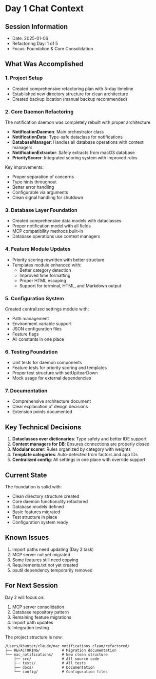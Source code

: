 # Day 1 Chat Context

## Session Information
- Date: 2025-01-06
- Refactoring Day: 1 of 5
- Focus: Foundation & Core Consolidation

## What Was Accomplished

### 1. Project Setup
- Created comprehensive refactoring plan with 5-day timeline
- Established new directory structure for clean architecture
- Created backup location (manual backup recommended)

### 2. Core Daemon Refactoring
The notification daemon was completely rebuilt with proper architecture:
- **NotificationDaemon**: Main orchestrator class
- **NotificationData**: Type-safe dataclass for notifications  
- **DatabaseManager**: Handles all database operations with context managers
- **NotificationExtractor**: Safely extracts from macOS database
- **PriorityScorer**: Integrated scoring system with improved rules

Key improvements:
- Proper separation of concerns
- Type hints throughout
- Better error handling
- Configurable via arguments
- Clean signal handling for shutdown

### 3. Database Layer Foundation
- Created comprehensive data models with dataclasses
- Proper notification model with all fields
- MCP compatibility methods built-in
- Database operations use context managers

### 4. Feature Module Updates
- Priority scoring rewritten with better structure
- Templates module enhanced with:
  - Better category detection
  - Improved time formatting
  - Proper HTML escaping
  - Support for terminal, HTML, and Markdown output

### 5. Configuration System
Created centralized settings module with:
- Path management
- Environment variable support
- JSON configuration files
- Feature flags
- All constants in one place

### 6. Testing Foundation
- Unit tests for daemon components
- Feature tests for priority scoring and templates
- Proper test structure with setUp/tearDown
- Mock usage for external dependencies

### 7. Documentation
- Comprehensive architecture document
- Clear explanation of design decisions
- Extension points documented

## Key Technical Decisions

1. **Dataclasses over dictionaries**: Type safety and better IDE support
2. **Context managers for DB**: Ensures connections are properly closed
3. **Modular scorer**: Rules organized by category with weights
4. **Template categories**: Auto-detected from factors and app IDs
5. **Centralized config**: All settings in one place with override support

## Current State

The foundation is solid with:
- Clean directory structure created
- Core daemon functionality refactored
- Database models defined
- Basic features migrated
- Test structure in place
- Configuration system ready

## Known Issues

1. Import paths need updating (Day 2 task)
2. MCP server not yet migrated
3. Some features still need copying
4. Requirements.txt not yet created
5. psutil dependency temporarily removed

## For Next Session

Day 2 will focus on:
1. MCP server consolidation
2. Database repository pattern
3. Remaining feature migrations
4. Import path updates
5. Integration testing

The project structure is now:
```
/Users/khunter/claude/mac_notifications_clean/refactored/
├── REFACTORING/          # Migration documentation
└── mac_notifications/    # New clean structure
    ├── src/              # All source code
    ├── tests/            # All tests
    ├── docs/             # Documentation
    └── config/           # Configuration files
```
